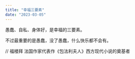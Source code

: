 ```yaml
---
title: "幸福三要素"
date: "2023-03-05"
---
```


愚蠢、自私、身体好，是幸福的三要素。

不过最重要的是愚蠢，没了愚蠢，什么快乐都不会有。

// 福楼拜 法国作家代表作《包法利夫人》西方现代小说的奠基者 ​​​